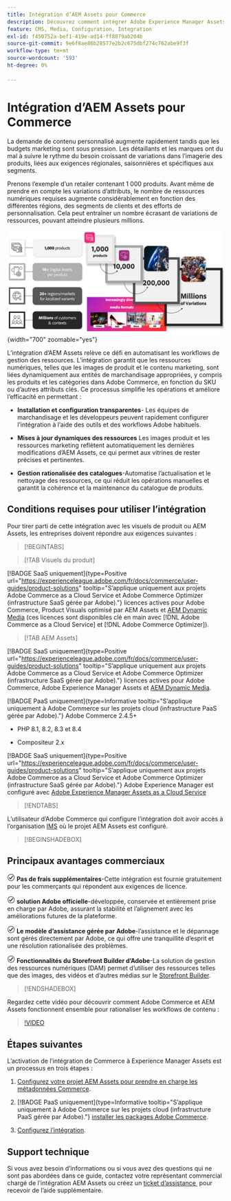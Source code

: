 ```yaml
---
title: Intégration d’AEM Assets pour Commerce
description: Découvrez comment intégrer Adobe Experience Manager Assets à votre instance  [!DNL Commerce]  créer et gérer les fichiers multimédias pour votre storefront Commerce.
feature: CMS, Media, Configuration, Integration
exl-id: f450752a-bef1-419e-ad14-ff8879ab204b
source-git-commit: 9e6f8ae86b28577e2b2c675dbf274c762abe9f3f
workflow-type: tm+mt
source-wordcount: '593'
ht-degree: 0%

---
```


# Intégration d’AEM Assets pour Commerce

La demande de contenu personnalisé augmente rapidement tandis que les budgets marketing sont sous pression. Les détaillants et les marques ont du mal à suivre le rythme du besoin croissant de variations dans l’imagerie des produits, liées aux exigences régionales, saisonnières et spécifiques aux segments.

Prenons l’exemple d’un retailer contenant 1 000 produits. Avant même de prendre en compte les variations d’attributs, le nombre de ressources numériques requises augmente considérablement en fonction des différentes régions, des segments de clients et des efforts de personnalisation. Cela peut entraîner un nombre écrasant de variations de ressources, pouvant atteindre plusieurs millions.

![présentation](assets/product-visuals-example.png){width="700" zoomable="yes"}

L’intégration d’AEM Assets relève ce défi en automatisant les workflows de gestion des ressources. L’intégration garantit que les ressources numériques, telles que les images de produit et le contenu marketing, sont liées dynamiquement aux entités de marchandisage appropriées, y compris les produits et les catégories dans Adobe Commerce, en fonction du SKU ou d’autres attributs clés. Ce processus simplifie les opérations et améliore l’efficacité en permettant :

* **Installation et configuration transparentes**- Les équipes de marchandisage et les développeurs peuvent rapidement configurer l’intégration à l’aide des outils et des workflows Adobe habituels.

* **Mises à jour dynamiques des ressources** Les images produit et les ressources marketing reflètent automatiquement les dernières modifications d’AEM Assets, ce qui permet aux vitrines de rester précises et pertinentes.

* **Gestion rationalisée des catalogues**-Automatise l’actualisation et le nettoyage des ressources, ce qui réduit les opérations manuelles et garantit la cohérence et la maintenance du catalogue de produits.

## Conditions requises pour utiliser l’intégration

Pour tirer parti de cette intégration avec les visuels de produit ou AEM Assets, les entreprises doivent répondre aux exigences suivantes :

>[!BEGINTABS]

>[!TAB Visuels du produit]

[!BADGE SaaS uniquement]{type=Positive url="https://experienceleague.adobe.com/fr/docs/commerce/user-guides/product-solutions" tooltip="S’applique uniquement aux projets Adobe Commerce as a Cloud Service et Adobe Commerce Optimizer (infrastructure SaaS gérée par Adobe)."} licences actives pour Adobe Commerce, Product Visuals optimisé par AEM Assets et [AEM Dynamic Media](https://experienceleague.adobe.com/fr/docs/experience-manager-65/content/assets/dynamic/administering-dynamic-media) (ces licences sont disponibles clé en main avec [!DNL Adobe Commerce as a Cloud Service] et [!DNL Adobe Commerce Optimizer]).

>[!TAB AEM Assets]

[!BADGE SaaS uniquement]{type=Positive url="https://experienceleague.adobe.com/fr/docs/commerce/user-guides/product-solutions" tooltip="S’applique uniquement aux projets Adobe Commerce as a Cloud Service et Adobe Commerce Optimizer (infrastructure SaaS gérée par Adobe)."} licences actives pour Adobe Commerce, Adobe Experience Manager Assets et [AEM Dynamic Media](https://experienceleague.adobe.com/fr/docs/experience-manager-65/content/assets/dynamic/administering-dynamic-media).

[!BADGE PaaS uniquement]{type=Informative tooltip="S’applique uniquement à Adobe Commerce sur les projets cloud (infrastructure PaaS gérée par Adobe)."} Adobe Commerce 2.4.5+

* PHP 8.1, 8.2, 8.3 et 8.4

* Compositeur 2.x

[!BADGE SaaS uniquement]{type=Positive url="https://experienceleague.adobe.com/fr/docs/commerce/user-guides/product-solutions" tooltip="S’applique uniquement aux projets Adobe Commerce as a Cloud Service et Adobe Commerce Optimizer (infrastructure SaaS gérée par Adobe)."} Adobe Experience Manager est configuré avec [Adobe Experience Manager Assets as a Cloud Service](https://experienceleague.adobe.com/fr/docs/experience-manager-cloud-service/content/assets/overview)

>[!ENDTABS]

L’utilisateur d’Adobe Commerce qui configure l’intégration doit avoir accès à l’organisation [IMS](https://experienceleague.adobe.com/fr/docs/core-services/interface/administration/organizations#concept_EA8AEE5B02CF46ACBDAD6A8508646255) où le projet AEM Assets est configuré.

>[!BEGINSHADEBOX]

## Principaux avantages commerciaux

![check](assets/icon-check.png) **Pas de frais supplémentaires**-Cette intégration est fournie gratuitement pour les commerçants qui répondent aux exigences de licence.

![check](assets/icon-check.png) **solution Adobe officielle**-développée, conservée et entièrement prise en charge par Adobe, assurant la stabilité et l’alignement avec les améliorations futures de la plateforme.

![check](assets/icon-check.png) **Le modèle d’assistance gérée par Adobe**-l’assistance et le dépannage sont gérés directement par Adobe, ce qui offre une tranquillité d’esprit et une résolution rationalisée des problèmes.

![check](assets/icon-check.png) **Fonctionnalités du Storefront Builder d’Adobe**-La solution de gestion des ressources numériques (DAM) permet d’utiliser des ressources telles que des images, des vidéos et d’autres médias sur le [Storefront Builder](https://experienceleague.adobe.com/developer/commerce/storefront/merchants/storefront-builder/?lang=fr#userlabs-commerce-genai-product-visuals).

>[!ENDSHADEBOX]

Regardez cette vidéo pour découvrir comment Adobe Commerce et AEM Assets fonctionnent ensemble pour rationaliser les workflows de contenu :

>[!VIDEO](https://video.tv.adobe.com/v/3447885?captions=fre_fr)

## Étapes suivantes

L’activation de l’intégration de Commerce à Experience Manager Assets est un processus en trois étapes :

1. [Configurez votre projet AEM Assets pour prendre en charge les métadonnées Commerce](get-started/configure-aem.md).

1. [!BADGE PaaS uniquement]{type=Informative tooltip="S’applique uniquement à Adobe Commerce sur les projets cloud (infrastructure PaaS gérée par Adobe)."} [installer les packages Adobe Commerce](get-started/configure-commerce.md).

1. [Configurez l’intégration](get-started/setup-synchronization.md).

## Support technique

Si vous avez besoin d’informations ou si vous avez des questions qui ne sont pas abordées dans ce guide, contactez votre représentant commercial chargé de l’intégration AEM Assets ou créez un [&#x200B; ticket d’assistance &#x200B;](https://experienceleague.adobe.com/docs/commerce-knowledge-base/kb/help-center-guide/magento-help-center-user-guide.html?lang=fr#submit-ticket) pour recevoir de l’aide supplémentaire.
